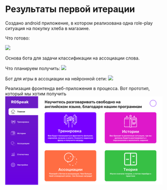 # Результаты первой итерации
Создано android приложение, в котором реализована одна role-play ситуация на покупку хлеба в магазине.

Что готово:

![](https://github.com/OvchinnikovNV/speak-english/blob/main/rsc/app.gif)

Основа бота для задачи классификации на ассоциации слова.

Что планируем получить:
![](https://github.com/OvchinnikovNV/speak-english/blob/main/rsc/Story1.gif)

Бот для игры в ассоциации на нейронной сети:
![](https://github.com/OvchinnikovNV/speak-english/blob/main/rsc/Associat.gif)

Реализация фронтенда веб-приложения в процесса. Вот прототип, который мы хотим получить
![](https://github.com/OvchinnikovNV/speak-english/blob/main/rsc/startPage.png)
